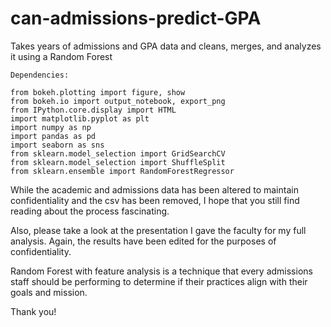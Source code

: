 # can-admissions-predict-GPA
Takes years of admissions and GPA data and cleans, merges, and analyzes it using a Random Forest

<pre><code>Dependencies:

from bokeh.plotting import figure, show
from bokeh.io import output_notebook, export_png
from IPython.core.display import HTML
import matplotlib.pyplot as plt
import numpy as np
import pandas as pd
import seaborn as sns
from sklearn.model_selection import GridSearchCV
from sklearn.model_selection import ShuffleSplit
from sklearn.ensemble import RandomForestRegressor
</pre></code> 


While the academic and admissions data has been altered to maintain confidentiality and the csv has been removed, I hope that you still find reading about the process fascinating. 

Also, please take a look at the presentation I gave the faculty for my full analysis. Again, the results
have been edited for the purposes of confidentiality.

Random Forest with feature analysis is a technique that every admissions staff should be performing to determine if their practices align with their goals and mission.

Thank you!
